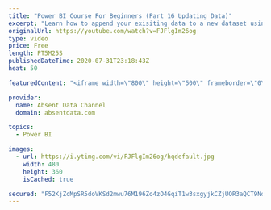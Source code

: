 ```yaml
---
title: "Power BI Course For Beginners (Part 16 Updating Data)"
excerpt: "Learn how to append your exisiting data to a new dataset using the Query Editor in Power BI."
originalUrl: https://youtube.com/watch?v=FJFlgIm26og
type: video
price: Free
length: PT5M25S
publishedDateTime: 2020-07-31T23:18:43Z
heat: 50

featuredContent: "<iframe width=\"800\" height=\"500\" frameborder=\"0\" src=\"https://www.youtube.com/embed/FJFlgIm26og\" allow=\"accelerometer; autoplay; encrypted-media; gyroscope; picture-in-picture\" allowfullscreen></iframe>"

provider:
  name: Absent Data Channel
  domain: absentdata.com

topics:
  - Power BI

images:
  - url: https://i.ytimg.com/vi/FJFlgIm26og/hqdefault.jpg
    width: 480
    height: 360
    isCached: true

secured: "F52KjZcMpSR5doVKSd2mwu76M196Zo4zO4GqiT1w3sxgyjkCZjUOR3aQCT9NdDZA6rJni/kULFr3QSMWgMWzvrseOXj7aS57JEMp23tGUWFSA2T5RsQj8EI42PYL+Fyg52WX8MUC5gELX1qlqC9NP7avhPtF9nQYFqydn0Y0CcHotV99LUjA+cfOD8PCTFqCtgs0/O6Io6ubGefoMHeVK3+5ga3CPTbDhEcc51RNaG6vO8IKGM3vkwhwuyfVPSINt+b91SDcGPUBn7HxU51+fLrprW46fSHIuvD/iTUuW05wEFB5F6/rOnCXMDVFs0i8yDpWq4IlrQDmiTuTcdfkWb1lYI2AmqMNWMgTkU0ZJZYwZyDClIt9oEwn8+CC3X6cOa1Bl8ScybYP26b1rOkXRvUxTB+6cAS2WRqyaxEwmcg=;ObGajIIRYTjTRpyLDF0W2g=="
---
```


